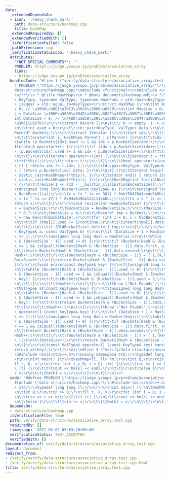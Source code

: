 ```yaml
---
data:
  _extendedDependsOn:
  - icon: ':heavy_check_mark:'
    path: data-structure/hashmap.cpp
    title: HashMap
  _extendedRequiredBy: []
  _extendedVerifiedWith: []
  _isVerificationFailed: false
  _pathExtension: cpp
  _verificationStatusIcon: ':heavy_check_mark:'
  attributes:
    '*NOT_SPECIAL_COMMENTS*': ''
    PROBLEM: https://judge.yosupo.jp/problem/associative_array
    links:
    - https://judge.yosupo.jp/problem/associative_array
  bundledCode: "#line 1 \"verify/data-structure/associative_array.test.cpp\"\n#define\
    \ PROBLEM \"https://judge.yosupo.jp/problem/associative_array\"\r\n#line 2 \"\
    data-structure/hashmap.cpp\"\n#include <functional>\r\n#include <utility>\r\n\r\
    \n/**\r\n * @title HashMap\r\n * @docs documents/hashmap.md\r\n */\r\n\r\ntemplate<typename\
    \ KeyType, typename ValType, typename HashFunc = std::hash<KeyType>, typename\
    \ isEqual = std::equal_to<KeyType>>\r\nstruct HashMap {\r\n\tint BucketSize =\
    \ 0; // \u30D0\u30B1\u30C3\u30C8\u306E\u6570\r\n\tint MaxSize = 0; // MaxSize\
    \ < DataSize \u306E\u3068\u304D\u30EA\u30CF\u30C3\u30B7\u30E5\u3059\u308B\r\n\t\
    int DataSize = 0; // \u4FDD\u5B58\u3055\u308C\u3066\u3044\u308B\u30C7\u30FC\u30BF\
    \u306E\u6570\r\n\r\n\tstruct Record {\r\n\t\t// 0 -> empty  1 -> used  2 -> deleted\r\
    \n\t\tint used = 0;\r\n\t\tstd::pair<KeyType, ValType> data;\r\n\t};\r\n\r\n\t\
    Record* Buckets;\r\n\r\n\tstruct Iterator {\r\n\t\tint idx;\r\n\t\tHashMap& p;\r\
    \n\t\tIterator(int i, HashMap& Parent) : p(Parent) {\r\n\t\t\tidx = i;\r\n\t\t\
    \twhile (p.Buckets[idx].used != 1 && idx < p.BucketSize)idx++;\r\n\t\t}\r\n\t\t\
    Iterator& operator++() {\r\n\t\t\tif (idx < p.BucketSize)idx++;\r\n\t\t\twhile\
    \ (p.Buckets[idx].used != 1 && idx < p.BucketSize)idx++;\r\n\t\t\treturn *this;\r\
    \n\t\t}\r\n\t\tIterator operator++(int) {\r\n\t\t\tIterator t = *this;\r\n\t\t\
    \t++(*this);\r\n\t\t\treturn t;\r\n\t\t}\r\n\t\tbool operator!=(const Iterator&\
    \ r) { return idx != r.idx; };\r\n\t\tstd::pair<KeyType, ValType>& operator*()\
    \ { return p.Buckets[idx].data; }\r\n\r\n\t};\r\n\tIterator begin() { return Iterator(0,\
    \ static_cast<HashMap&>(*this)); }\r\n\tIterator end() { return Iterator(BucketSize,\
    \ static_cast<HashMap&>(*this)); }\r\n\r\n\tHashMap(int InitialBucketSize = 100000)\
    \ {\r\n\t\tresize(1 << (32 - __builtin_clz(InitialBucketSize)));\r\n\t}\r\n\r\n\
    \tunsigned long long Hasher(const KeyType& a) {\r\n\t\tunsigned long long x =\
    \ HashFunc()(a);\r\n\t\tx = (x ^ (x >> 30)) * 0xbf58476d1ce4e5b9ULL;\r\n\t\tx\
    \ = (x ^ (x >> 27)) * 0x94d049bb133111ebULL;\r\n\t\tx = x ^ (x >> 31);\r\n\t\t\
    return x;\r\n\t}\r\n\r\n\tvoid resize(int NewBucketSize) {\r\n\t\tint OldBucketSize\
    \ = BucketSize;\r\n\t\tBucketSize = NewBucketSize;\r\n\t\tMaxSize = BucketSize\
    \ * 0.7;\r\n\t\tDataSize = 0;\r\n\t\tRecord* tmp = Buckets;\r\n\r\n\t\tBuckets\
    \ = new Record[BucketSize];\r\n\t\tfor (int i = 0; i < OldBucketSize; i++) {\r\
    \n\t\t\tif (tmp[i].used != 1)continue;\r\n\t\t\tinsert(tmp[i].data.first, tmp[i].data.second);\r\
    \n\t\t}\r\n\t\tif (OldBucketSize) delete[] tmp;\r\n\t}\r\n\r\n\tValType& insert(const\
    \ KeyType& a, const ValType& b) {\r\n\t\tif (DataSize + 1 > MaxSize)resize(BucketSize\
    \ << 1);\r\n\t\tunsigned long long Hash = Hasher(a);\r\n\t\twhile (Buckets[Hash\
    \ & (BucketSize - 1)].used != 0) {\r\n\t\t\tif (Buckets[Hash & (BucketSize - 1)].used\
    \ == 1 && isEqual()(Buckets[Hash & (BucketSize - 1)].data.first, a)) {\r\n\t\t\
    \t\treturn Buckets[Hash & (BucketSize - 1)].data.second;\r\n\t\t\t}\r\n\t\t\t\
    Hash++;\r\n\t\t}\r\n\t\tBuckets[Hash & (BucketSize - 1)] = { 1,{a,b} };\r\n\t\t\
    DataSize++;\r\n\t\treturn Buckets[Hash & (BucketSize - 1)].data.second;\r\n\t\
    }\r\n\r\n\tvoid erase(const KeyType& key) {\r\n\t\tunsigned long long Hash = Hasher(key);\r\
    \n\t\twhile (Buckets[Hash & (BucketSize - 1)].used != 0) {\r\n\t\t\tif (Buckets[Hash\
    \ & (BucketSize - 1)].used == 1 && isEqual()(Buckets[Hash & (BucketSize - 1)].data.first,\
    \ key)) {\r\n\t\t\t\tBuckets[Hash & (BucketSize - 1)].used = 2;\r\n\t\t\t\treturn;\r\
    \n\t\t\t}\r\n\t\t\tHash++;\r\n\t\t}\r\n\t\tthrow \"Not Found\";\r\n\t}\r\n\r\n\
    \tValType& at(const KeyType& key) {\r\n\t\tunsigned long long Hash = Hasher(key);\r\
    \n\t\twhile (Buckets[Hash & (BucketSize - 1)].used != 0) {\r\n\t\t\tif (Buckets[Hash\
    \ & (BucketSize - 1)].used == 1 && isEqual()(Buckets[Hash & (BucketSize - 1)].data.first,\
    \ key)) {\r\n\t\t\t\treturn Buckets[Hash & (BucketSize - 1)].data.second;\r\n\t\
    \t\t}\r\n\t\t\tHash++;\r\n\t\t}\r\n\t\tthrow \"Not Found\";\r\n\t}\r\n\r\n\tValType&\
    \ operator[] (const KeyType& key) {\r\n\t\tif (DataSize + 1 > MaxSize)resize(BucketSize\
    \ << 1);\r\n\t\tunsigned long long Hash = Hasher(key);\r\n\t\twhile (Buckets[Hash\
    \ & (BucketSize - 1)].used != 0) {\r\n\t\t\tif (Buckets[Hash & (BucketSize - 1)].used\
    \ == 1 && isEqual()(Buckets[Hash & (BucketSize - 1)].data.first, key)) {\r\n\t\
    \t\t\treturn Buckets[Hash & (BucketSize - 1)].data.second;\r\n\t\t\t}\r\n\t\t\t\
    Hash++;\r\n\t\t}\r\n\t\tBuckets[Hash & (BucketSize - 1)] = { 1,{key,ValType()}\
    \ };\r\n\t\tDataSize++;\r\n\t\treturn Buckets[Hash & (BucketSize - 1)].data.second;\r\
    \n\t}\r\n\r\n\tconst ValType& operator[] (const KeyType& key) const {\r\n\t\t\
    return at(key);\r\n\t}\r\n};\n#line 3 \"verify/data-structure/associative_array.test.cpp\"\
    \n#include <bits/stdc++.h>\r\nusing namespace std;\r\ntypedef long long ll;\r\n\
    \r\n\r\nint main() {\r\n\tHashMap<ll, ll> hm;\r\n\tint Q;\r\n\tcin >> Q;\r\n\t\
    ll t, k, v;\r\n\tfor (int i = 0; i < Q; i++) {\r\n\t\tcin >> t >> k;\r\n\t\tif\
    \ (t) {\r\n\t\t\tcout << hm[k] << endl;\r\n\t\t}\r\n\t\telse {\r\n\t\t\tcin >>\
    \ v;\r\n\t\t\thm[k] = v;\r\n\t\t}\r\n\t}\r\n}\n"
  code: "#define PROBLEM \"https://judge.yosupo.jp/problem/associative_array\"\r\n\
    #include \"data-structure/hashmap.cpp\"\r\n#include <bits/stdc++.h>\r\nusing namespace\
    \ std;\r\ntypedef long long ll;\r\n\r\n\r\nint main() {\r\n\tHashMap<ll, ll> hm;\r\
    \n\tint Q;\r\n\tcin >> Q;\r\n\tll t, k, v;\r\n\tfor (int i = 0; i < Q; i++) {\r\
    \n\t\tcin >> t >> k;\r\n\t\tif (t) {\r\n\t\t\tcout << hm[k] << endl;\r\n\t\t}\r\
    \n\t\telse {\r\n\t\t\tcin >> v;\r\n\t\t\thm[k] = v;\r\n\t\t}\r\n\t}\r\n}"
  dependsOn:
  - data-structure/hashmap.cpp
  isVerificationFile: true
  path: verify/data-structure/associative_array.test.cpp
  requiredBy: []
  timestamp: '2021-02-02 05:03:20+09:00'
  verificationStatus: TEST_ACCEPTED
  verifiedWith: []
documentation_of: verify/data-structure/associative_array.test.cpp
layout: document
redirect_from:
- /verify/verify/data-structure/associative_array.test.cpp
- /verify/verify/data-structure/associative_array.test.cpp.html
title: verify/data-structure/associative_array.test.cpp
---
```

